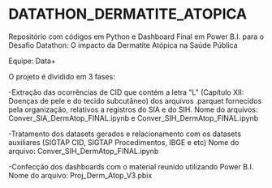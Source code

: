 # DATATHON_DERMATITE_ATOPICA

Repositório com códigos em Python e Dashboard Final em Power B.I. para o Desafio Datathon: O impacto da Dermatite Atópica na Saúde Pública

Equipe: Data+


O projeto é dividido em 3 fases: 

-Extração das ocorrências de CID que contém a letra "L" (Capítulo XII: Doenças de pele e do tecido subcutâneo) dos arquivos .parquet fornecidos pela organização, relativos a registros do SIA e do SIH.
Nome do arquivos: Conver_SIA_DermAtop_FINAL.ipynb e Conver_SIH_DermAtop_FINAL.ipynb

-Tratamento dos datasets gerados e relacionamento com os datasets auxiliares (SIGTAP CID, SIGTAP Procedimentos, IBGE e etc)
Nome do arquivo: Conver_SIH_DermAtop_FINAL.ipynb

-Confecção dos dashboards com o material reunido utilizando Power B.I.
Nome do arquivo: Proj_Derm_Atop_V3.pbix 
